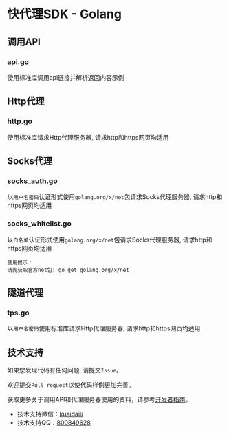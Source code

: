 # 快代理SDK - Golang

## 调用API
### api.go
使用标准库调用api链接并解析返回内容示例

## Http代理
### http.go
使用标准库请求Http代理服务器, 请求http和https网页均适用

## Socks代理
### socks_auth.go
以`用户名密码`认证形式使用`golang.org/x/net`包请求Socks代理服务器, 请求http和https网页均适用

### socks_whitelist.go
以`白名单`认证形式使用`golang.org/x/net`包请求Socks代理服务器, 请求http和https网页均适用
```
使用提示：
请先获取官方net包: go get golang.org/x/net
```

## 隧道代理
### tps.go
以`用户名密码`使用标准库请求Http代理服务器, 请求http和https网页均适用


## 技术支持

如果您发现代码有任何问题, 请提交`Issue`。

欢迎提交`Pull request`以使代码样例更加完善。

获取更多关于调用API和代理服务器使用的资料，请参考[开发者指南](https://help.kuaidaili.com/dev/api/)。

* 技术支持微信：<a href="https://img.kuaidaili.com/img/service_wx.jpg">kuaidaili</a>
* 技术支持QQ：<a href="http://q.url.cn/CDksXo?_type=wpa&qidian=true">800849628</a>
